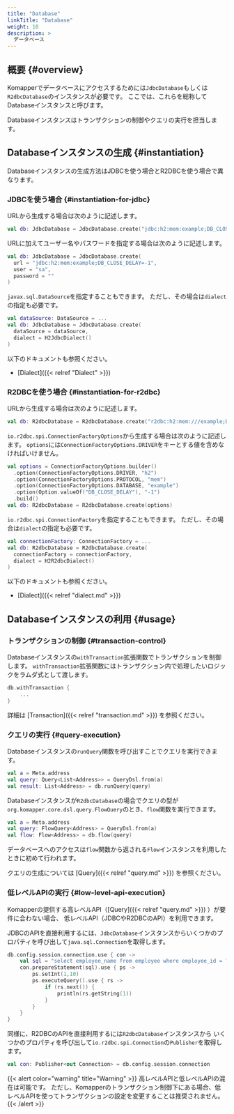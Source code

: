 ```yaml
---
title: "Database"
linkTitle: "Database"
weight: 10
description: >
  データベース
---
```


## 概要 {#overview}

Komapperでデータベースにアクセスするためには`JdbcDatabase`もしくは`R2dbcDatabase`のインスタンスが必要です。
ここでは、これらを総称してDatabaseインスタンスと呼びます。

Databaseインスタンスはトランザクションの制御やクエリの実行を担当します。

## Databaseインスタンスの生成 {#instantiation}

Databaseインスタンスの生成方法はJDBCを使う場合とR2DBCを使う場合で異なります。

### JDBCを使う場合 {#instantiation-for-jdbc}

URLから生成する場合は次のように記述します。

```kotlin
val db: JdbcDatabase = JdbcDatabase.create("jdbc:h2:mem:example;DB_CLOSE_DELAY=-1")
```

URLに加えてユーザー名やパスワードを指定する場合は次のように記述します。

```kotlin
val db: JdbcDatabase = JdbcDatabase.create(
  url = "jdbc:h2:mem:example;DB_CLOSE_DELAY=-1", 
  user = "sa", 
  password = ""
)
```

`javax.sql.DataSource`を指定することもできます。
ただし、その場合は`dialect`の指定も必要です。

```kotlin
val dataSource: DataSource = ...
val db: JdbcDatabase = JdbcDatabase.create(
  dataSource = dataSource, 
  dialect = H2JdbcDialect()
)
```

以下のドキュメントも参照ください。

- [Dialect]({{< relref "Dialect" >}})

### R2DBCを使う場合 {#instantiation-for-r2dbc}

URLから生成する場合は次のように記述します。

```kotlin
val db: R2dbcDatabase = R2dbcDatabase.create("r2dbc:h2:mem:///example;DB_CLOSE_DELAY=-1")
```

`io.r2dbc.spi.ConnectionFactoryOptions`から生成する場合は次のように記述します。
`options`には`ConnectionFactoryOptions.DRIVER`をキーとする値を含めなければいけません。

```kotlin
val options = ConnectionFactoryOptions.builder()
  .option(ConnectionFactoryOptions.DRIVER, "h2")
  .option(ConnectionFactoryOptions.PROTOCOL, "mem")
  .option(ConnectionFactoryOptions.DATABASE, "example")
  .option(Option.valueOf("DB_CLOSE_DELAY"), "-1")
  .build()
val db: R2dbcDatabase = R2dbcDatabase.create(options)
```

`io.r2dbc.spi.ConnectionFactory`を指定することもできます。
ただし、その場合は`dialect`の指定も必要です。

```kotlin
val connectionFactory: ConnectionFactory = ...
val db: R2dbcDatabase = R2dbcDatabase.create(
  connectionFactory = connectionFactory, 
  dialect = H2R2dbcDialect()
)
```

以下のドキュメントも参照ください。

- [Dialect]({{< relref "dialect.md" >}})

## Databaseインスタンスの利用 {#usage}

### トランザクションの制御 {#transaction-control}

Databaseインスタンスの`withTransaction`拡張関数でトランザクションを制御します。
`withTransaction`拡張関数にはトランザクション内で処理したいロジックをラムダ式として渡します。

```kotlin
db.withTransaction {
    ...
}
```

詳細は [Transaction]({{< relref "transaction.md" >}}) を参照ください。

### クエリの実行 {#query-execution}

Databaseインスタンスの`runQuery`関数を呼び出すことでクエリを実行できます。

```kotlin
val a = Meta.address
val query: Query<List<Address>> = QueryDsl.from(a)
val result: List<Address> = db.runQuery(query)
```

Databaseインスタンスが`R2dbcDatabase`の場合でクエリの型が`org.komapper.core.dsl.query.FlowQuery`のとき、`flow`関数を実行できます。

```kotlin
val a = Meta.address
val query: FlowQuery<Address> = QueryDsl.from(a)
val flow: Flow<Address> = db.flow(query)
```

データベースへのアクセスは`flow`関数から返される`Flow`インスタンスを利用したときに初めて行われます。

クエリの生成については [Query]({{< relref "query.md" >}}) を参照ください。

### 低レベルAPIの実行 {#low-level-api-execution}

Komapperの提供する高レベルAPI（[Query]({{< relref "query.md" >}}) ）が要件に合わない場合、
低レベルAPI（JDBCやR2DBCのAPI）を利用できます。

JDBCのAPIを直接利用するには、`JdbcDatabase`インスタンスからいくつかのプロパティを呼び出して`java.sql.Connection`を取得します。

```kotlin
db.config.session.connection.use { con ->
    val sql = "select employee_name from employee where employee_id = ?"
    con.prepareStatement(sql).use { ps ->
        ps.setInt(1,10)
        ps.executeQuery().use { rs ->
            if (rs.next()) {
                println(rs.getString(1))
            }
        }
    }
}
```

同様に、R2DBCのAPIを直接利用するには`R2dbcDatabase`インスタンスから
いくつかのプロパティを呼び出して`io.r2dbc.spi.Connection`の`Publisher`を取得します。

```kotlin
val con: Publisher<out Connection> = db.config.session.connection
```

{{< alert color="warning" title="Warning" >}}
高レベルAPIと低レベルAPIの混在は可能です。
ただし、Komapperのトランザクション制御下にある場合、低レベルAPIを使ってトランザクションの設定を変更することは推奨されません。
{{< /alert >}}
